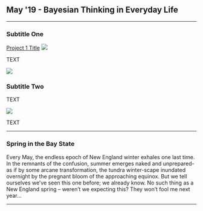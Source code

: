 ## May '19 - Bayesian Thinking in Everyday Life

---

### Subtitle One 

[Project 1 Title](/sample_page)
<img src="images/dummy_thumbnail.jpg?raw=true"/>

TEXT

<img src="images/dummy_thumbnail.jpg?raw=true"/>

### Subtitle Two

TEXT

<img src="images/dummy_thumbnail.jpg?raw=true"/>

TEXT

---

### Spring in the Bay State  

Every May, the endless epoch of New England winter exhales one last time. 
In the remnants of the confusion, summer emerges naked and unprepared-as if by some arcane transformation, the tundra winter-scape inundated overnight by the pregnant bloom of the approaching equinox.
But we tell ourselves we’ve seen this one before; we already know. 
No such thing as a New England spring – weren’t we expecting this?
They won’t fool me next year…


---
<!-- Remove above link if you don't want to attibute -->
